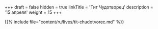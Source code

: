 +++
draft = false
hidden = true
linkTitle = 'Тит Чудотворец'
description = '15 апреля'
weight = 15
+++

{{% include file="content/ru/lives/tit-chudotvorec.md" %}}
